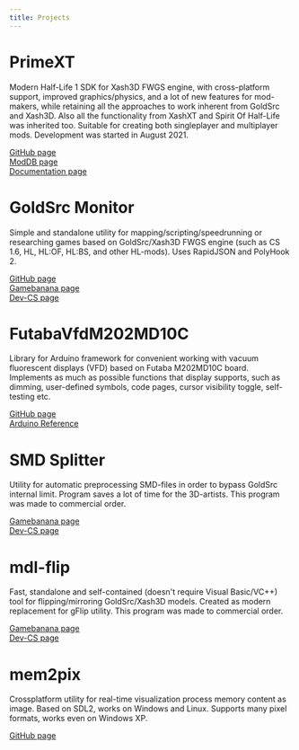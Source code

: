 ```yaml
---
title: Projects
---
```


# PrimeXT
Modern Half-Life 1 SDK for Xash3D FWGS engine, with cross-platform support, improved graphics/physics, and a lot of new features for mod-makers, while retaining all the approaches to work inherent from GoldSrc and Xash3D. Also all the functionality from XashXT and Spirit Of Half-Life was inherited too. Suitable for creating both singleplayer and multiplayer mods. Development was started in August 2021.  
  
[GitHub page](https://github.com/SNMetamorph/PrimeXT)  
[ModDB page](https://www.moddb.com/mods/primext)  
[Documentation page](https://snmetamorph.github.io/PrimeXT/)  

# GoldSrc Monitor
Simple and standalone utility for mapping/scripting/speedrunning or researching 
games based on GoldSrc/Xash3D FWGS engine (such as CS 1.6, HL, HL:OF, HL:BS, and other HL-mods). Uses RapidJSON and PolyHook 2.  
  
[GitHub page](https://github.com/SNMetamorph/goldsrc-monitor)  
[Gamebanana page](https://gamebanana.com/mods/39429)  
[Dev-CS page](https://dev-cs.ru/resources/1035/)  

# FutabaVfdM202MD10C
Library for Arduino framework for convenient working with vacuum fluorescent displays (VFD) based on Futaba M202MD10C board.
Implements as much as possible functions that display supports, such as dimming, user-defined symbols, code pages, cursor visibility toggle, self-testing etc.

[GitHub page](https://github.com/SNMetamorph/FutabaVfdM202MD10C)  
[Arduino Reference](https://www.arduino.cc/reference/en/libraries/futabavfdm202md10c/)  

# SMD Splitter
Utility for automatic preprocessing SMD-files in order to bypass GoldSrc internal limit. Program saves a lot of time for the 3D-artists. 
This program was made to commercial order.
  
[Gamebanana page](https://gamebanana.com/tools/15803)  
[Dev-CS page](https://dev-cs.ru/resources/1677/)  

# mdl-flip
Fast, standalone and self-contained (doesn't require Visual Basic/VC++) tool for flipping/mirroring GoldSrc/Xash3D models. 
Created as modern replacement for gFlip utility. This program was made to commercial order.
  
[Gamebanana page](https://gamebanana.com/tools/7299)  
[Dev-CS page](https://dev-cs.ru/resources/1357/)  

# mem2pix
Crossplatform utility for real-time visualization process memory content as image. Based on SDL2, works on Windows and Linux. 
Supports many pixel formats, works even on Windows XP. 
  
[GitHub page](https://github.com/SNMetamorph/mem2pix)  
